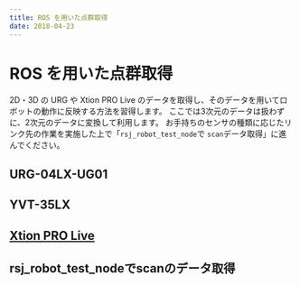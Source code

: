 ```yaml
---
title: ROS を用いた点群取得
date: 2018-04-23
---
```


# ROS を用いた点群取得

2D・3D の URG や Xtion PRO Live のデータを取得し、そのデータを用いてロボットの動作に反映する方法を習得します。
ここでは3次元のデータは扱わずに、2次元のデータに変換して利用します。
お手持ちのセンサの種類に応じたリンク先の作業を実施した上で「`rsj_robot_test_node`で `scan`データ取得」に進んでください。

## URG-04LX-UG01

## YVT-35LX

## [Xtion PRO Live](ros_xtion.html)

## rsj_robot_test_nodeでscanのデータ取得

